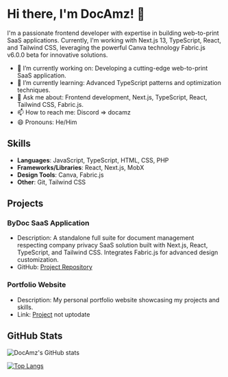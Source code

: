 # Hi there, I'm DocAmz! 👋

I'm a passionate frontend developer with expertise in building web-to-print SaaS applications. Currently, I'm working with Next.js 13, TypeScript, React, and Tailwind CSS, leveraging the powerful Canva technology Fabric.js v6.0.0 beta for innovative solutions.

- 🔭 I’m currently working on: Developing a cutting-edge web-to-print SaaS application.
- 🌱 I’m currently learning: Advanced TypeScript patterns and optimization techniques.
- 💬 Ask me about: Frontend development, Next.js, TypeScript, React, Tailwind CSS, Fabric.js.
- 📫 How to reach me: Discord => docamz
- 😄 Pronouns: He/Him

## Skills

- **Languages**: JavaScript, TypeScript, HTML, CSS, PHP
- **Frameworks/Libraries**: React, Next.js, MobX
- **Design Tools**: Canva, Fabric.js
- **Other**: Git, Tailwind CSS

## Projects

### ByDoc SaaS Application

- Description: A standalone full suite for document management respecting company privacy SaaS solution built with Next.js, React, TypeScript, and Tailwind CSS. Integrates Fabric.js for advanced design customization.
- GitHub: [Project Repository]([https://github.com/your-organization/web-to-print-saas](https://github.com/DocAmz/By-Doc-Suite))

### Portfolio Website

- Description: My personal portfolio website showcasing my projects and skills.
- Link: [Project](https://bydoc.fr/) not uptodate

## GitHub Stats

![DocAmz's GitHub stats](https://github-readme-stats.vercel.app/api?username=DocAmz&show_icons=true&theme=dark)

[![Top Langs](https://github-readme-stats.vercel.app/api/top-langs/?username=DocAmz&layout=compact&theme=dark)](https://github.com/DocAmz)

